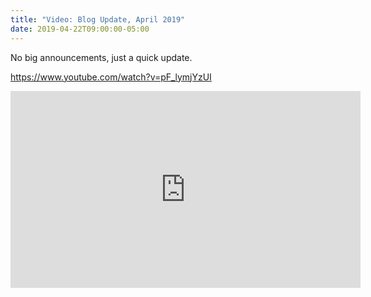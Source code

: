 ```yaml
---
title: "Video: Blog Update, April 2019"
date: 2019-04-22T09:00:00-05:00
---
```


No big announcements, just a quick update.

https://www.youtube.com/watch?v=pF_lymjYzUI

<iframe width="560" height="315" src="https://www.youtube.com/embed/pF_lymjYzUI" frameborder="0" allow="accelerometer; autoplay; encrypted-media; gyroscope; picture-in-picture" allowfullscreen></iframe>
